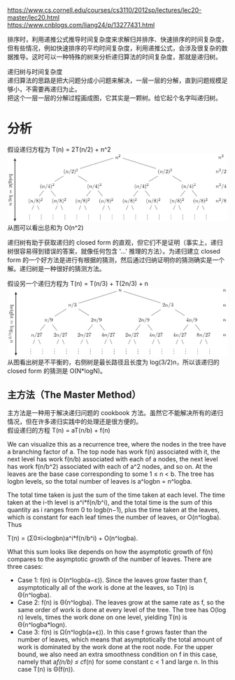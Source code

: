 https://www.cs.cornell.edu/courses/cs3110/2012sp/lectures/lec20-master/lec20.html  
https://www.cnblogs.com/liang24/p/13277431.html  

排序时，利用递推公式推导时间复杂度来求解归并排序、快速排序的时间复杂度，但有些情况，例如快速排序的平均时间复杂度，利用递推公式，会涉及很复杂的数据推导。这时可以一种特殊的树来分析递归算法的时间复杂度，那就是递归树。  

递归树与时间复杂度  
递归算法的思路是把大问题分成小问题来解决，一层一层的分解，直到问题规模足够小，不需要再递归为止。  
把这个一层一层的分解过程画成图，它其实是一颗树。给它起个名字叫递归树。  

# 分析
假设递归方程为 T(n) = 2T(n/2) + n^2  
![](./递归树.png)  
从图可以看出总和为 O(n^2)  

递归树有助于获取递归的 closed form 的直观，但它们不是证明（事实上，递归树很容易得到错误的答案，就像任何包含 '...' 推理的方法）。为递归建立 closed form 的一个好方法是进行有根据的猜测，然后通过归纳证明你的猜测确实是一个解。递归树是一种很好的猜测方法。  

假设另一个递归方程为 T(n) = T(n/3) + T(2n/3) + n  
![](./递归树2.png)  
从图看出树是不平衡的，右侧树是最长路径且长度为 log(3/2)n，所以该递归的 closed form 的猜测是 O(N*logN)。  

## 主方法（The Master Method）
主方法是一种用于解决递归问题的 cookbook 方法。虽然它不能解决所有的递归情况，但在许多递归实践中的处理还是很方便的。  
假设递归的方程 T(n) = aT(n/b) + f(n)  

We can visualize this as a recurrence tree, where the nodes in the tree have a branching factor of a. The top node has work f(n) associated with it, the next level has work f(n/b) associated with each of a nodes, the next level has work f(n/b^2) associated with each of a^2 nodes, and so on. At the leaves are the base case corresponding to some 1 ≤ n < b. The tree has logbn levels, so the total number of leaves is a^logbn = n^logba.  

The total time taken is just the sum of the time taken at each level. The time taken at the i-th level is a^i*f(n/b^i), and the total time is the sum of this quantity as i ranges from 0 to logb(n−1), plus the time taken at the leaves, which is constant for each leaf times the number of leaves, or O(n^logba). Thus  

T(n) = (Σ0≤i<logbn)a^i*f(n/b^i) + O(n^logba).  

What this sum looks like depends on how the asymptotic growth of f(n) compares to the asymptotic growth of the number of leaves. There are three cases:  
* Case 1: f(n) is O(n^logb(a−ε)). Since the leaves grow faster than f, asymptotically all of the work is done at the leaves, so T(n) is Θ(n^logba).
* Case 2: f(n) is Θ(n^logba). The leaves grow at the same rate as f, so the same order of work is done at every level of the tree. The tree has O(log n) levels, times the work done on one level, yielding T(n) is Θ(n^logba*logn).
* Case 3: f(n) is Ω(n^logb(a+ε)). In this case f grows faster than the number of leaves, which means that asymptotically the total amount of work is dominated by the work done at the root node. For the upper bound, we also need an extra smoothness condition on f in this case, namely that a*f(n/b) ≤ c*f(n) for some constant c < 1 and large n. In this case T(n) is Θ(f(n)).
